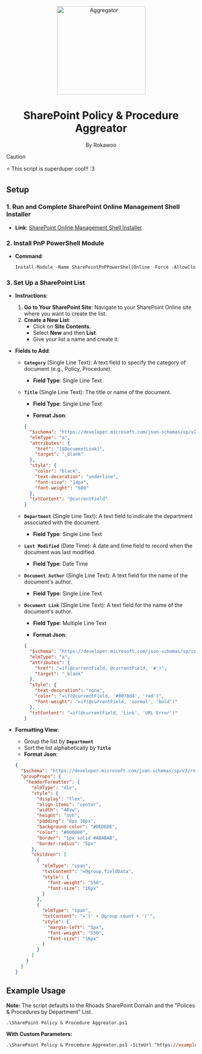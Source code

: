 <div align="center">
  <img src="https://github.com/user-attachments/assets/63b26005-7a51-4b5f-a142-00d56397cfa4" alt="Aggregator" align="center" width="235px"/>
  <h1>SharePoint Policy & Procedure Aggreator</h1>
  <p>By Rokawoo</p>
</div>

> [!CAUTION]
> ⭐ This script is superduper cool!! :3

## Setup

### 1. **Run and Complete SharePoint Online Management Shell Installer**

- **Link**: [SharePoint Online Management Shell Installer](https://www.microsoft.com/en-US/download/details.aspx?id=35588&msockid=1873099af97a68ec13ce1d1ff8186956)
  
### 2. **Install PnP PowerShell Module**

- **Command**:

  ```powershell
  Install-Module -Name SharePointPnPPowerShellOnline -Force -AllowClobber; $env:PNPLEGACYMESSAGE='false'
  ```

### 3. **Set Up a SharePoint List**

- **Instructions**:

  1. **Go to Your SharePoint Site**: Navigate to your SharePoint Online site where you want to create the list.
  2. **Create a New List**:
     - Click on **Site Contents**.
     - Select **New** and then **List**.
     - Give your list a name and create it.

- **Fields to Add**:

  - **`Category`** (Single Line Text): A text field to specify the category of document (e.g., Policy, Procedure).

    - **Field Type**: Single Line Text

  - **`Title`** (Single Line Text): The title or name of the document.

    - **Field Type**: Single Line Text

    - **Format Json**: 
    ```json
    {
      "$schema": "https://developer.microsoft.com/json-schemas/sp/v2/column-formatting.schema.json",
      "elmType": "a",
      "attributes": {
        "href": "[$DocumentLink]",
        "target": "_blank"
      },
      "style": {
        "color": "black",
        "text-decoration": "underline",
        "font-size": "14px",
        "font-weight": "600"
      },
      "txtContent": "@currentField"
    }
    ```

  - **`Department`** (Single Line Text): A text field to indicate the department associated with the document.

    - **Field Type**: Single Line Text

  - **`Last Modified`** (Date Time): A date and time field to record when the document was last modified.

    - **Field Type**: Date Time

  - **`Document Author`** (Single Line Text): A text field for the name of the document's author.

    - **Field Type**: Single Line Text

  - **`Document Link`** (Single Line Text): A text field for the name of the document's author.

    - **Field Type**: Multiple Line Text

    - **Format Json**: 
    ```json
    {
      "$schema": "https://developer.microsoft.com/json-schemas/sp/column-formatting.schema.json",
      "elmType": "a",
      "attributes": {
        "href": "=if(@currentField, @currentField, '#')",
        "target": "_blank"
      },
      "style": {
        "text-decoration": "none",
        "color": "=if(@currentField, '#0078d4', 'red')",
        "font-weight": "=if(@currentField, 'normal', 'bold')"
      },
      "txtContent": "=if(@currentField, 'Link', 'URL Error')"
    }
    ```

- **Formatting View**:
  - Group the list by **`Department`**
  - Sort the list alphabetically by **`Title`**
  - **Format Json**:
  ```json
  {
    "$schema": "https://developer.microsoft.com/json-schemas/sp/v2/row-formatting.schema.json",
    "groupProps": {
      "headerFormatter": {
        "elmType": "div",
        "style": {
          "display": "flex",
          "align-items": "center",
          "width": "48vw",
          "height": "3vh",
          "padding": "8px 10px",
          "background-color": "#DEDEDE",
          "color": "#000000",
          "border": "1px solid #ABABAB",
          "border-radius": "5px"
        },
        "children": [
          {
            "elmType": "span",
            "txtContent": "=@group.fieldData",
            "style": {
              "font-weight": "550",
              "font-size": "16px"
            }
          },
          {
            "elmType": "span",
            "txtContent": "='(' + @group.count + ')'",
            "style": {
              "margin-left": "5px",
              "font-weight": "550",
              "font-size": "16px"
            }
          }
        ]
      }
    }
  }

## Example Usage

**Note:** The script defaults to the Rhoads SharePoint Domain and the "Polices & Procedures by Department" List.
```ps
.\SharePoint Policy & Procedure Aggreator.ps1
```

**With Custom Parameters:**
```ps
.\SharePoint Policy & Procedure Aggreator.ps1 -SiteUrl "https://example.sharepoint.com/sites/Policy" -ListName "Policies List"
```
